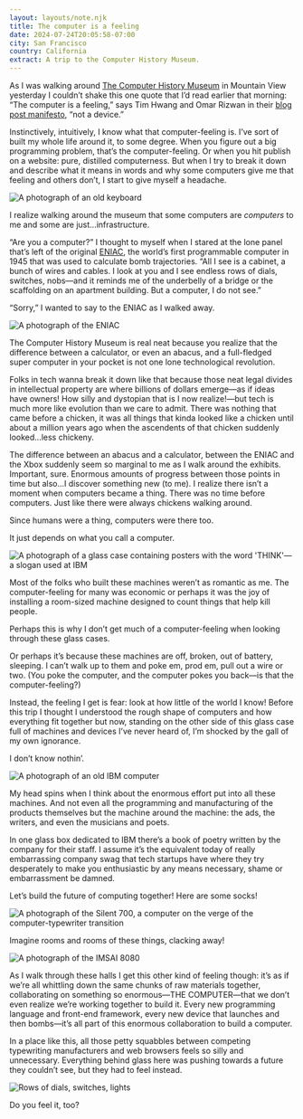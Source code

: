 ```yaml
---
layout: layouts/note.njk
title: The computer is a feeling
date: 2024-07-24T20:05:58-07:00
city: San Francisco
country: California
extract: A trip to the Computer History Museum.
---
```


As I was walking around [The Computer History Museum](https://computerhistory.org/visit/) in Mountain View yesterday I couldn’t shake this one quote that I’d read earlier that morning: “The computer is a feeling,” says Tim Hwang and Omar Rizwan in their [blog post manifesto](https://www.are.na/block/24388092), “not a device.” 

Instinctively, intuitively, I know what that computer-feeling is. I’ve sort of built my whole life around it, to some degree. When you figure out a big programming problem, that’s the computer-feeling. Or when you hit publish on a website: pure, distilled computerness. But when I try to break it down and describe what it means in words and why some computers give me that feeling and others don’t, I start to give myself a headache.

<img loading="lazy" class="big-picture" src="/images/computer-museum-7.webp" alt="A photograph of an old keyboard"/> 

I realize walking around the museum that some computers are _computers_ to me and some are just...infrastructure.

“Are you a computer?” I thought to myself when I stared at the lone panel that’s left of the original [ENIAC](https://en.wikipedia.org/wiki/ENIAC), the world’s first programmable computer in 1945 that was used to calculate bomb trajectories. “All I see is a cabinet, a bunch of wires and cables. I look at you and I see endless rows of dials, switches, nobs—and it reminds me of the underbelly of a bridge or the scaffolding on an apartment building. But a computer, I do not see.”

“Sorry,” I wanted to say to the ENIAC as I walked away.

<img loading="lazy" class="big-picture" src="/images/computer-museum-1.webp" alt="A photograph of the ENIAC"/> 

The Computer History Museum is real neat because you realize that the difference between a calculator, or even an abacus, and a full-fledged super computer in your pocket is not one lone technological revolution. 

Folks in tech wanna break it down like that because those neat legal divides in intellectual property are where billions of dollars emerge—as if ideas have owners! How silly and dystopian that is I now realize!—but tech is much more like evolution than we care to admit. There was nothing that came before a chicken, it was all things that kinda looked like a chicken until about a million years ago when the ascendents of that chicken suddenly looked...less chickeny. 

The difference between an abacus and a calculator, between the ENIAC and the Xbox suddenly seem so marginal to me as I walk around the exhibits. Important, sure. Enormous amounts of progress between those points in time but also...I discover something new (to me). I realize there isn’t a moment when computers became a thing. There was no time before computers. Just like there were always chickens walking around. 

Since humans were a thing, computers were there too. 

It just depends on what you call a computer.

<img loading="lazy" class="big-picture" src="/images/computer-museum-2.webp" alt="A photograph of a glass case containing posters with the word 'THINK'—a slogan used at IBM"/>

Most of the folks who built these machines weren’t as romantic as me. The computer-feeling for many was economic or perhaps it was the joy of installing a room-sized machine designed to count things that help kill people.

Perhaps this is why I don’t get much of a computer-feeling when looking through these glass cases. 

Or perhaps it’s because these machines are off, broken, out of battery, sleeping. I can’t walk up to them and poke em, prod em, pull out a wire or two. (You poke the computer, and the computer pokes you back—is that the computer-feeling?) 

Instead, the feeling I get is fear: look at how little of the world I know! Before this trip I thought I understood the rough shape of computers and how everything fit together but now, standing on the other side of this glass case full of machines and devices I’ve never heard of, I’m shocked by the gall of my own ignorance. 

I don’t know nothin’.
 
<img loading="lazy" class="big-picture" src="/images/computer-museum-3.webp" alt="A photograph of an old IBM computer"/> 

My head spins when I think about the enormous effort put into all these machines. And not even all the programming and manufacturing of the products themselves but the machine around the machine: the ads, the writers, and even the musicians and poets. 

In one glass box dedicated to IBM there’s a book of poetry written by the company for their staff. I assume it’s the equivalent today of really embarrassing company swag that tech startups have where they try desperately to make you enthusiastic by any means necessary, shame or embarrassment be damned.

Let’s build the future of computing together! Here are some socks!

<img loading="lazy" class="big-picture" src="/images/computer-museum-4.webp" alt="A photograph of the Silent 700, a computer on the verge of the computer-typewriter transition"/> 

Imagine rooms and rooms of these things, clacking away! 

<img loading="lazy" class="big-picture" src="/images/computer-museum-8.webp" alt="A photograph of the IMSAI 8080" />

As I walk through these halls I get this other kind of feeling though: it’s as if we’re all whittling down the same chunks of raw materials together, collaborating on something so enormous—THE COMPUTER—that we don’t even realize we’re working together to build it. Every new programming language and front-end framework, every new device that launches and then bombs—it’s all part of this enormous collaboration to build a computer.

In a place like this, all those petty squabbles between competing typewriting manufacturers and web browsers feels so silly and unnecessary. Everything behind glass here was pushing towards a future they couldn’t see, but they had to feel instead.

<img loading="lazy" class="big-picture" src="/images/computer-museum-5.webp" alt="Rows of dials, switches, lights"/> 

Do you feel it, too? 